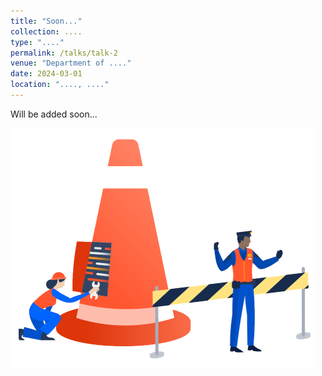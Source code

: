 ```yaml
---
title: "Soon..."
collection: ....
type: "...."
permalink: /talks/talk-2
venue: "Department of ...."
date: 2024-03-01
location: "...., ...."
---
```


Will be added soon...

![Image Alt Text](/images/Soon.png)


